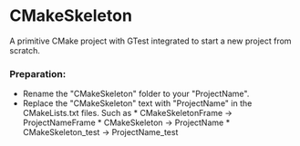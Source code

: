 # CMakeSkeleton

A primitive CMake project with GTest integrated to start a new project from scratch.

### Preparation:

* Rename the "CMakeSkeleton" folder to your "ProjectName". 
* Replace the "CMakeSkeleton" text with "ProjectName" in the CMakeLists.txt files. Such as 
      * CMakeSkeletonFrame -> ProjectNameFrame
      * CMakeSkeleton -> ProjectName
      * CMakeSkeleton_test -> ProjectName_test


